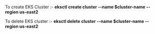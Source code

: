 To create EKS Cluster :- **eksctl create cluster --name $cluster-name --region us-east2**

To delete EKS cluster :- **eksctl delete cluster --name $cluster-name --region us-east2**
